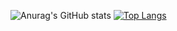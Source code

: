 
![Anurag's GitHub stats](https://github-readme-stats.vercel.app/api?username=bugrahankaramollaoglu&show_icons=true&theme=gruvbox)
[![Top Langs](https://github-readme-stats.vercel.app/api/top-langs/?username=bugrahankaramollaoglu)](https://github.com/anuraghazra/github-readme-stats)
